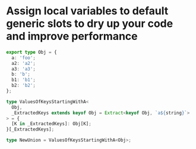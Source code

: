 # Assign local variables to default generic slots to dry up your code and improve performance

```ts
export type Obj = {
  a: 'foo';
  a2: 'a2';
  a3: 'a3';
  b: 'b';
  b1: 'b1';
  b2: 'b2';
};

type ValuesOfKeysStartingWithA<
  Obj,
  _ExtractedKeys extends keyof Obj = Extract<keyof Obj, `a${string}`>
> = {
  [K in _ExtractedKeys]: Obj[K];
}[_ExtractedKeys];

type NewUnion = ValuesOfKeysStartingWithA<Obj>;
```
